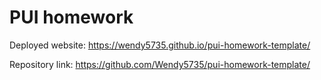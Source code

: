 # PUI homework

Deployed website: https://wendy5735.github.io/pui-homework-template/

Repository link: https://github.com/Wendy5735/pui-homework-template/
